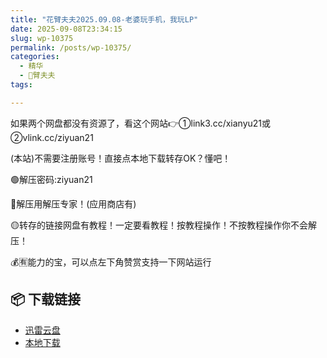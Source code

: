 ```yaml
---
title: "花臂夫夫2025.09.08-老婆玩手机，我玩LP"
date: 2025-09-08T23:34:15
slug: wp-10375
permalink: /posts/wp-10375/
categories:
  - 精华
  - 🌸臂夫夫
tags:

---
```


如果两个网盘都没有资源了，看这个网站👉①link3.cc/xianyu21或②vlink.cc/ziyuan21

(本站)不需要注册账号！直接点本地下载转存OK？懂吧！

🟢解压密码:ziyuan21

🔵解压用解压专家！(应用商店有)

🟡转存的链接网盘有教程！一定要看教程！按教程操作！不按教程操作你不会解压！

💰🈶能力的宝，可以点左下角赞赏支持一下网站运行

## 📦 下载链接
- [迅雷云盘](https://blziyuan21.com/pay-download/10375?key=2f7bd1914a&down_id=0)
- [本地下载](https://blziyuan21.com/pay-download/10375?key=2f7bd1914a&down_id=1)

